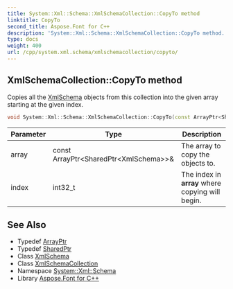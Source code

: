```yaml
---
title: System::Xml::Schema::XmlSchemaCollection::CopyTo method
linktitle: CopyTo
second_title: Aspose.Font for C++
description: 'System::Xml::Schema::XmlSchemaCollection::CopyTo method. Copies all the XmlSchema objects from this collection into the given array starting at the given index in C++.'
type: docs
weight: 400
url: /cpp/system.xml.schema/xmlschemacollection/copyto/
---
```

## XmlSchemaCollection::CopyTo method


Copies all the [XmlSchema](../../xmlschema/) objects from this collection into the given array starting at the given index.

```cpp
void System::Xml::Schema::XmlSchemaCollection::CopyTo(const ArrayPtr<SharedPtr<XmlSchema>> &array, int32_t index)
```


| Parameter | Type | Description |
| --- | --- | --- |
| array | const ArrayPtr\<SharedPtr\<XmlSchema\>\>\& | The array to copy the objects to. |
| index | int32_t | The index in **array** where copying will begin. |

## See Also

* Typedef [ArrayPtr](../../../system/arrayptr/)
* Typedef [SharedPtr](../../../system/sharedptr/)
* Class [XmlSchema](../../xmlschema/)
* Class [XmlSchemaCollection](../)
* Namespace [System::Xml::Schema](../../)
* Library [Aspose.Font for C++](../../../)
